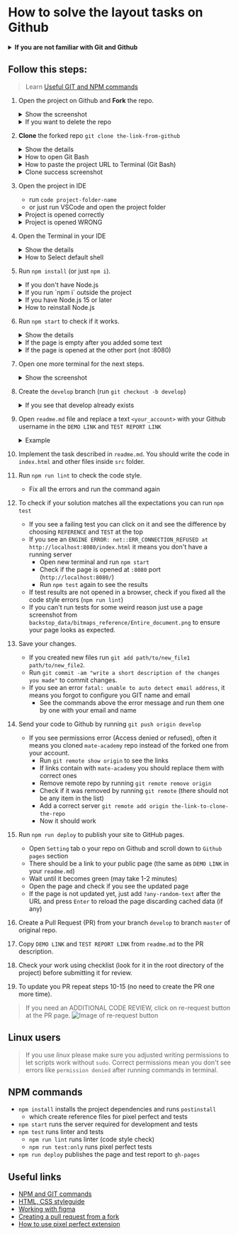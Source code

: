 # How to solve the layout tasks on Github
<details>
  <summary><b>If you are not familiar with Git and Github</b></summary>

  - **IMPORTANT** Install Node.js 14 (not 15)
  - Watch the [Git and Github lesson](https://mate.academy/ru/learn/javascript-advanced/git-basics/theory)
  - Finish [githowto](https://githowto.com/)
  - Learn how to use [GitHub Pages](https://pages.github.com/)
  - Read about [Markdown](https://github.com/adam-p/markdown-here/wiki/Markdown-Cheatsheet).
  - Create a repo following [this workflow](./github-workflow.md)
</details>

## Follow this steps:
> Learn [Useful GIT and NPM commands](https://mate-academy.github.io/fe-program/css/useful-commands)

1. Open the project on Github and **Fork** the repo.
   <details>
     <summary>Show the screenshot</summary>
     
     - Before the fork ![How to fork the repo](./images/fork-the-repo.png)
     - After the fork ![After the repo fork](./images/after-the-repo-fork.png)
   </details>
   
   <details>
     <summary>If you want to delete the repo</summary>
   
     - Open project settings ![Open project settings](./images/open-project-settings.png)
     - Delete the repo ![Delete the repo](./images/delete-the-repo.png)
   </details>

2. **Clone** the forked repo `git clone the-link-from-github`
   <details>
     <summary>Show the details</summary>

     - Open **Git Bash** (Windows) or **Terminal** (macOS) in your projects folder
     - The path to your projects should not contain spaces or non-latin letters
     - run `git clone the-link-from-github`
     - The project link should have your name but not `mate-academy`
       ![Clone the repo](./images/clone-the-repo.png)
   </details>
   
   <details>
     <summary>How to open Git Bash</summary>
   
     ![Git Bash here](./images/git-bash-here.png)
   </details>

   <details>
     <summary>How to paste the project URL to Terminal (Git Bash)</summary>
   
     ![How to paste the URL into terminal](./images/paste-url-to-terminal.png)
   </details>

   <details>
     <summary>Clone success screenshot</summary>
   
     ![Clone success](./images/clone-success.png)
   </details>

3. Open the project in IDE
   - run `code project-folder-name`
   - or just run VSCode and open the project folder
  
   <details>
     <summary>Project is opened correctly</summary>
   
     ![The project opened correctly](./images/project-in-vscode-correct.png)
   </details>

   <details>
     <summary>Project is opened WRONG</summary>
   
     ![The project opened correctly](./images/project-in-vscode-wrong.png)
   </details>

4. Open the Terminal in your IDE
   <details>
     <summary>Show the details</summary>
   
     - Use the shortcut ``ctrl + ` ``
     - Check if you are inside the project (The project name is the last part in the terminal)
     - Check if you use Git Bash (Windows) of zsh (macOS)
   </details>
   
   <details>
     <summary>How to Select default shell</summary>
   
     - Choose `Select default shell` option ![Select default shell](./images/select-default-shell.png)
     - Select Git Bash (Windows) or zsh (macOS) ![Default shell popup](./images/default-shell-popup.png)
     - Close all the opened terminals
     - All the new terminals will be Git Bash (or zsh)
   </details>

5. Run `npm install` (or just `npm i`).
   <details>
     <summary>If you don't have Node.js</summary>
   
     ![If you don't have Node.js](./images/if-you-have-node-15.png)
   </details>
   
   <details>
     <summary>If you run `npm i` outside the project</summary>
   
     ![If you run npm install outside the project](./images/if-you-run-npm-i-outside-the-project.png)
   </details>
   
   <details>
     <summary>If you have Node.js 15 or later</summary>
   
     ![If you have Node.js 15 or later](./images/if-you-have-node-15.png)
   </details>
   
   <details>
     <summary>How to reinstall Node.js</summary>
   
     - Open `Add and remove programs` ![Open Add and Remove programs](./images/open-add-remove-programs.png)
     - Uninstall Node.js ![Uninstall Node.js](./images/uninstall-node-js.png)
     - Download Node.js LTS ![Download Node.js LTS](./images/download-node-14.png)
     - Delete `node_modules` ![Delete node_modules](./images/delete-node-modules.png)
     - Run `npm i` again ![npm install success](./images/npm-install-success.png)
   </details>

6. Run `npm start` to check if it works.
   <details>
     <summary>Show the details</summary>

     - At this point you should see the starting markup of the page at `http://localhost:8080/` opened in your Google Chrome
     - Add some text to `src/index.html`. The change should be immediately updated in the browser.
     - If the page is not updated automatically press `ctrl + r` (`cmd + r` for macOS)
   </details>

   <details>
     <summary>If the page is empty after you added some text</summary>
   
     - Update the page by pressing `ctrl + r` (`cmd + r` for macOS)
     - If the page is still empty check if you saved the changes ![Autosave is disabled](./images/autosave-is-disabled.png)
     - Enable autosave ![Enable autosave](./images/enable-autosave.png)
   </details>
   
   <details>
     <summary>If the page is opened at the other port (not :8080)</summary>
   
     - If you see the other port ![Wrong port](./images/wrong-server-port.png)
     - It means you already have another terminal running `npm start` command (maybe it is another project)
     - Stop the `npm start` command in current terminal by pressing `ctrl + c` (all operating systems)
     - Close the other terminal running `npm start`
     - Run the command again for your current project
     - The URL should be now `http://localhost:8080/`
     - If the URL is still wrong, just restart the computer
   </details>

7. Open one more terminal for the next steps.
   <details>
     <summary>Show the screenshot</summary>
   
     ![Open one more terminal](./images/open-one-more-terminal.png)
   </details>

8. Create the `develop` branch (run `git checkout -b develop`)
   <details>
     <summary>If you see that develop already exists</summary>
   
     ![Develop already exists](./images/develop-already-exists.png)
     - run `git branch` to see all existent branches ![Show git branches](./images/show-git-branch.png)
     - If `develop` is marked with `*` then everything is correct
     - Otherwise, run `git checkout develop` (without `-b` key) ![Switch to develop](./images/switch-to-develop.png)
   </details>

9. Open `readme.md` file and replace a text `<your_account>` with your Github username in the `DEMO LINK` and `TEST REPORT LINK`
   <details>
     <summary>Example</summary>
   
     ![Update demo link](./images/update-demo-link.png)
   </details>

10. Implement the task described in `readme.md`. You should write the code in `index.html` and other files inside `src` folder.
    
11. Run `npm run lint` to check the code style.
    - Fix all the errors and run the command again
12. To check if your solution matches all the expectations you can run `npm test`
    - If you see a failing test you can click on it and see the difference by choosing `REFERENCE` and `TEST` at the top
    - If you see an `ENGINE ERROR: net::ERR_CONNECTION_REFUSED at http://localhost:8080/index.html` it means you don't have a running server
        - Open new terminal and run `npm start`
        - Check if the page is opened at `:8080` port (`http://localhost:8080/`)
        - Run `npm test` again to see the results
    - If test results are not opened in a browser, check if you fixed all the code style errors (`npm run lint`)
    - If you can't run tests for some weird reason just use a page screenshot from
      `backstop_data/bitmaps_reference/Entire_document.png` to ensure your page looks as expected. 
13. Save your changes.
    - If you created new files run `git add path/to/new_file1 path/to/new_file2`.
    - Run `git commit -am "write a short description of the changes you made"` to commit changes.
    - If you see an error `fatal: unable to auto detect email address`, it means you forgot to configure you GIT name and email
        - See the commands above the error message and run them one by one with your email and name
14. Send your code to Github by running `git push origin develop`
    - If you see permissions error (Access denied or refused), often it means you cloned `mate-academy` repo instead of the forked one from your account.
        - Run `git remote show origin` to see the links
        - If links contain with `mate-academy` you should replace them with correct ones
        - Remove remote repo by running `git remote remove origin`
        - Check if it was removed by running `git remote` (there should not be any item in the list)
        - Add a correct server `git remote add origin the-link-to-clone-the-repo`
        - Now it should work
15. Run `npm run deploy` to publish your site to GitHub pages.
    - Open `Setting` tab o your repo on Github and scroll down to `Github pages` section
    - There should be a link to your public page (the same as `DEMO LINK` in your `readme.md`)
    - Wait until it becomes green (may take 1-2 minutes)
    - Open the page and check if you see the updated page
    - If the page is not updated yet, just add `?any-random-text` after the URL
      and press `Enter` to reload the page discarding cached data (if any)
16. Create a Pull Request (PR) from your branch `develop` to branch `master` of original repo.
17. Copy `DEMO LINK` and `TEST REPORT LINK` from `readme.md` to the PR description.
18. Check your work using checklist (look for it in the root directory of the project) before submitting it for review.
19. To update you PR repeat steps 10-15 (no need to create the PR one more time).

> If you need an ADDITIONAL CODE REVIEW, click on re-request button at the PR page.
![Image of re-request button](https://user-images.githubusercontent.com/38065883/104471439-89929200-55c3-11eb-824a-596bfb8aa246.png)

## Linux users
> If you use _linux_ please make sure you adjusted writing permissions to let 
scripts work without `sudo`. Correct permissions mean you don't see errors like
`permission denied` after running commands in terminal.

## NPM commands
- `npm install` installs the project dependencies and runs `postinstall`
  - which create reference files for pixel perfect and tests 
- `npm start` runs the server required for development and tests
- `npm test` runs linter and tests
  - `npm run lint` runs linter (code style check)
  - `npm run test:only` runs pixel perfect tests
- `npm run deploy` publishes the page and test report to `gh-pages` 

## Useful links
- [NPM and GIT commands](https://mate-academy.github.io/fe-program/css/useful-commands)
- [HTML, CSS styleguide](https://mate-academy.github.io/style-guides/htmlcss.html)
- [Working with figma](./figma.md)
- [Creating a pull request from a fork](https://help.github.com/en/articles/creating-a-pull-request-from-a-fork)
- [How to use pixel perfect extension](https://youtu.be/zqRko57AurU)

